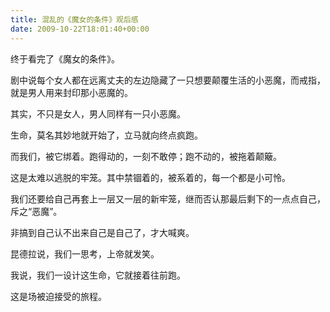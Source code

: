 ```yaml
---
title: 混乱的《魔女的条件》观后感
date: 2009-10-22T18:01:40+00:00
---
```

终于看完了《魔女的条件》。

剧中说每个女人都在远离丈夫的左边隐藏了一只想要颠覆生活的小恶魔，而戒指，就是男人用来封印那小恶魔的。
  
其实，不只是女人，男人同样有一只小恶魔。

生命，莫名其妙地就开始了，立马就向终点疯跑。
  
而我们，被它绑着。跑得动的，一刻不敢停；跑不动的，被拖着颠簸。

这是太难以逃脱的牢笼。其中禁锢着的，被系着的，每一个都是小可怜。
  
我们还要给自己再套上一层又一层的新牢笼，继而否认那最后剩下的一点点自己，斥之“恶魔”。
  
非搞到自己认不出来自己是自己了，才大喊爽。

昆德拉说，我们一思考，上帝就发笑。
  
我说，我们一设计这生命，它就接着往前跑。

这是场被迫接受的旅程。
